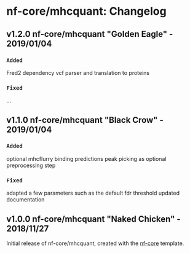 # nf-core/mhcquant: Changelog

## v1.2.0 nf-core/mhcquant "Golden Eagle" - 2019/01/04

### `Added`
Fred2 dependency
vcf parser and translation to proteins

### `Fixed`
...

## v1.1.0 nf-core/mhcquant "Black Crow" - 2019/01/04

### `Added`
optional mhcflurry binding predictions
peak picking as optional preprocessing step

### `Fixed`
adapted a few parameters such as the default fdr threshold
updated documentation

## v1.0.0 nf-core/mhcquant "Naked Chicken" - 2018/11/27
Initial release of nf-core/mhcquant, created with the [nf-core](http://nf-co.re/) template.
